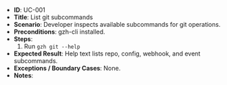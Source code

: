 - **ID**: UC-001
- **Title**: List git subcommands
- **Scenario**: Developer inspects available subcommands for git operations.
- **Preconditions**: gzh-cli installed.
- **Steps**:
  1. Run `gzh git --help`
- **Expected Result**: Help text lists repo, config, webhook, and event subcommands.
- **Exceptions / Boundary Cases**: None.
- **Notes**:
